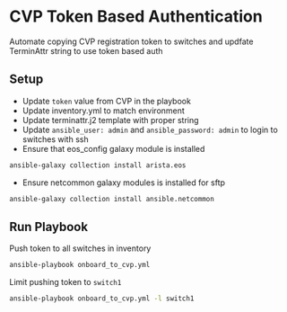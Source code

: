# CVP Token Based Authentication

Automate copying CVP registration token to switches and updfate TerminAttr string to use token based auth

## Setup

- Update `token` value from CVP in the playbook
- Update inventory.yml to match environment
- Update terminattr.j2 template with proper string
- Update `ansible_user: admin` and `ansible_password: admin` to login to switches with ssh
- Ensure that eos_config galaxy module is installed

``` bash
ansible-galaxy collection install arista.eos
```

- Ensure netcommon galaxy modules is installed for sftp

``` bash
ansible-galaxy collection install ansible.netcommon
```

## Run Playbook

Push token to all switches in inventory

``` bash
ansible-playbook onboard_to_cvp.yml
```

Limit pushing token to `switch1`

``` bash
ansible-playbook onboard_to_cvp.yml -l switch1
```